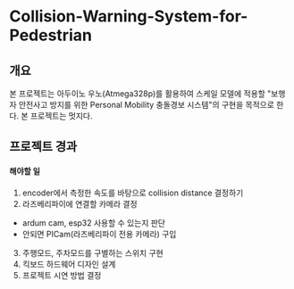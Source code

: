 # Collision-Warning-System-for-Pedestrian
## 개요
본 프로젝트는 아두이노 우노(Atmega328p)를 활용하여 스케일 모델에 적용할 "보행자 안전사고 방지를 위한 Personal Mobility 충돌경보 시스템"의 구현을 목적으로 한다. 본 프로젝트는 멋지다.
## 프로젝트 경과
#### 해야할 일 
1. encoder에서 측정한 속도를 바탕으로 collision distance 결정하기
2. 라즈베리파이에 연결할 카메라 결정
- ardum cam, esp32 사용할 수 있는지 판단
- 안되면 PICam(라즈베리파이 전용 카메라) 구입
3. 주행모드, 주차모드를 구별하는 스위치 구현
4. 킥보드 하드웨어 디자인 설계
5. 프로젝트 시연 방법 결정
